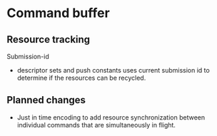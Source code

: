# Command buffer

## Resource tracking

Submission-id

- descriptor sets and push constants uses current submission id to determine if the resources can be recycled.

## Planned changes

- Just in time encoding to add resource synchronization between individual commands that are simultaneously in flight.

